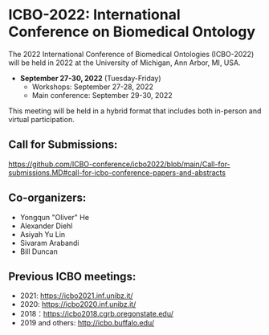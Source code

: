 # ICBO-2022: International Conference on Biomedical Ontology

The 2022 International Conference of Biomedical Ontologies (ICBO-2022) will be held in 2022 at the University of Michigan, Ann Arbor, MI, USA. 

- **September 27-30, 2022** (Tuesday-Friday) 
  - Workshops: September 27-28, 2022
  - Main conference: September 29-30, 2022 

This meeting will be held in a hybrid format that includes both in-person and virtual participation.  

 ## Call for Submissions: 
 
https://github.com/ICBO-conference/icbo2022/blob/main/Call-for-submissions.MD#call-for-icbo-conference-papers-and-abstracts 


## Co-organizers: 
- Yongqun "Oliver" He
- Alexander Diehl
- Asiyah Yu Lin
- Sivaram Arabandi
- Bill Duncan

## Previous ICBO meetings:
- 2021: https://icbo2021.inf.unibz.it/
- 2020: https://icbo2020.inf.unibz.it/
- 2018：https://icbo2018.cgrb.oregonstate.edu/
- 2019 and others: http://icbo.buffalo.edu/
